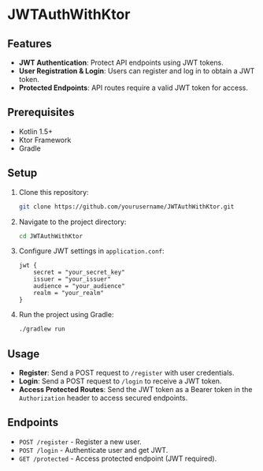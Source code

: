 # JWTAuthWithKtor

## Features

- **JWT Authentication**: Protect API endpoints using JWT tokens.
- **User Registration & Login**: Users can register and log in to obtain a JWT token.
- **Protected Endpoints**: API routes require a valid JWT token for access.

## Prerequisites

- Kotlin 1.5+
- Ktor Framework
- Gradle

## Setup

1. Clone this repository:
   ```bash
   git clone https://github.com/yourusername/JWTAuthWithKtor.git
   ```
2. Navigate to the project directory:
   ```bash
   cd JWTAuthWithKtor
   ```
3. Configure JWT settings in `application.conf`:
   ```hocon
   jwt {
       secret = "your_secret_key"
       issuer = "your_issuer"
       audience = "your_audience"
       realm = "your_realm"
   }
   ```
4. Run the project using Gradle:
   ```bash
   ./gradlew run
   ```

## Usage

- **Register**: Send a POST request to `/register` with user credentials.
- **Login**: Send a POST request to `/login` to receive a JWT token.
- **Access Protected Routes**: Send the JWT token as a Bearer token in the `Authorization` header to access secured endpoints.

## Endpoints

- `POST /register` - Register a new user.
- `POST /login` - Authenticate user and get JWT.
- `GET /protected` - Access protected endpoint (JWT required).
